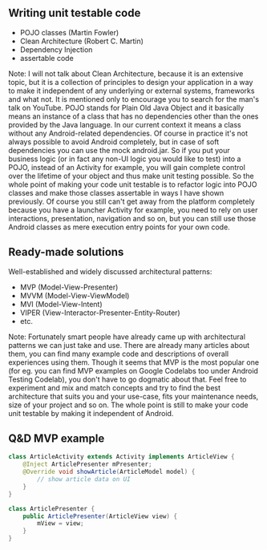 ## Writing unit testable code

* POJO classes (Martin Fowler)
* Clean Architecture (Robert C. Martin)
* Dependency Injection
* assertable code

Note: I will not talk about Clean Architecture, because it is an extensive topic, but it is a collection of principles to design your
application in a way to make it independent of any underlying or external systems, frameworks and what not. It is mentioned only to
encourage you to search for the man's talk on YouTube.
POJO stands for Plain Old Java Object and it basically means an instance of a class that has no dependencies other than the ones provided by the Java language.
In our current context it means a class without any Android-related dependencies. Of course in practice it's not always
possible to avoid Android completely, but in case of soft dependencies you can use the mock android.jar.
So if you put your business logic (or in fact any non-UI logic you would like to test) into a POJO,
instead of an Activity for example, you will gain complete control over the lifetime of your object and thus make unit testing possible.
So the whole point of making your code unit testable is to refactor logic into POJO classes and make those classes assertable in ways I have shown previously.
Of course you still can't get away from the platform completely because you have a launcher Activity for example, you need to rely on user interactions,
presentation, navigation and so on, but you can still use those Android classes as mere execution entry points for your own code.



## Ready-made solutions

Well-established and widely discussed architectural patterns:

* MVP (Model-View-Presenter)
* MVVM (Model-View-ViewModel)
* MVI (Model-View-Intent)
* VIPER (View-Interactor-Presenter-Entity-Router)
* etc.

Note: Fortunately smart people have already came up with architectural patterns we can just take and use.
There are already many articles about them, you can find many example code and descriptions of overall experiences using them.
Though it seems that MVP is the most popular one (for eg. you can find MVP examples on Google Codelabs too under Android Testing Codelab),
you don't have to go dogmatic about that.
Feel free to experiment and mix and match concepts and try to find the best architecture that suits you and your use-case,
fits your maintenance needs, size of your project and so on.
The whole point is still to make your code unit testable by making it independent of Android.



## Q&D MVP example

```java
class ArticleActivity extends Activity implements ArticleView {
    @Inject ArticlePresenter mPresenter;
    @Override void showArticle(ArticleModel model) {
        // show article data on UI
    }
}

class ArticlePresenter {
    public ArticlePresenter(ArticleView view) {
        mView = view;
    }
}
```
